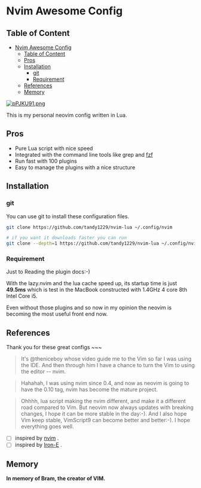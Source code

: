 # Nvim Awesome Config

## Table of Content

<!--toc:start-->
- [Nvim Awesome Config](#nvim-awesome-config)
  - [Table of Content](#table-of-content)
  - [Pros](#pros)
  - [Installation](#installation)
    - [git](#git)
    - [Requirement](#requirement)
  - [References](#references)
  - [Memory](#memory)
<!--toc:end-->

<!-- [![pCqCxTH.png](https://s1.ax1x.com/2023/07/22/pCqCxTH.png)]
(https://imgse.com/i/pCqCxTH) -->

[![pPJKU91.png](https://s1.ax1x.com/2023/08/22/pPJKU91.png)](https://imgse.com/i/pPJKU91)

This is my personal neovim config written in Lua.

## Pros

- Pure Lua script with nice speed
- Integrated with the command line tools like grep and
[fzf](https://github.com/junegunn/fzf)
- Run fast with 100 plugins
- Easy to manage the plugins with a nice structure

## Installation

### git

You can use git to install these configuration files.

```bash
git clone https://github.com/tandy1229/nvim-lua ~/.config/nvim

# if you want it downloads faster you can run
git clone --depth=1 https://github.com/tandy1229/nvim-lua ~/.config/nvim
```

### Requirement

Just to Reading the plugin docs:-)

With the lazy.nvim and the lua cache speed up, its startup time is just
**49.5ms** which is test in the MacBook constructed with 1.4GHz 4 core 8th
Intel Core i5.

Even without those plugins and so now in my opinion the neovim is becoming the
most useful front end now.

## References

Thank you for these great configs \~~~

> It's @theniceboy whose video guide me to the Vim so far I was using the IDE.
> And then through him I have a chance to turn the Vim to using the editor --
> nvim.

> Hahahah, I was using nvim since 0.4, and now as neovim is going to have the
> 0.10 tag, nvim has become the mature project.

> Ohhhh, lua script making the nvim different, and make it a different road
> compared to Vim. But neovim now always updates with breaking changes, I hope
> it can be more stable in the day:-). And I also hope Vim keep stable,
> VimScript9 can become better and better:-). I hope everything goes well.

- [ ] inspired by [nvim](https://github.com/theniceboy/nvim) .
- [ ] inspired by [Iron-E](https://github.com/Iron-E) .

## Memory

**In memory of Bram, the creator of VIM.**
